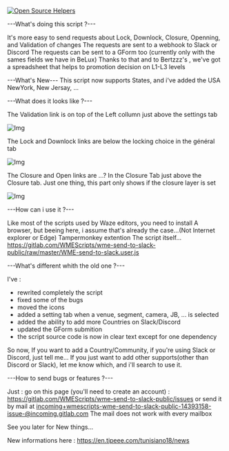 [![Open Source Helpers](https://www.codetriage.com/wazedev/wme-send-to-slack/badges/users.svg)](https://www.codetriage.com/wazedev/wme-send-to-slack)

---What's doing this script ?---

It's more easy to send requests about Lock, Downlock, Closure, Openning, and Validation of changes
The requests are sent to a webhook to Slack or Discord
The requests can be sent to a GForm too (currently only with the sames fields we have in BeLux)
Thanks to that and to Bertzzz's , we've got a spreadsheet that helps to promotion decision on L1-L3 levels

---What's New---
This script now supports States, and i've added the USA NewYork, New Jersay, ...

---What does it looks like ?---
 
The Validation link is on top of the Left collumn just above the settings tab

![Img](https://api.tipeee.com/cache/20191024193712/media/1753052/201910245db1e147f3dca.png)

The Lock and Downlock links are below the locking choice in the général tab

![Img](https://api.tipeee.com/cache/20191024193952/media/1753054/201910245db1e1e8436ad.png)

The Closure and Open links are ...? In the Closure Tab just above the Closure tab.
   Just one thing, this part only shows if the closure layer is set

![Img](https://api.tipeee.com/cache/20191024194111/media/1753058/201910245db1e237a2538.png)

---How can i use it ?---

Like most of the scripts used by Waze editors, you need to install 
A browser, but beeing here, i assume that's already the case...(Not Internet explorer or Edge)
Tampermonkey extention
The script itself... 
https://gitlab.com/WMEScripts/wme-send-to-slack-public/raw/master/WME-send-to-slack.user.js

---What's different whith the old one ?---

I've : 
- rewrited completely the script
- fixed some of the bugs
- moved the icons
- added a setting tab when a venue, segment, camera, JB, ... is selected
- added the ability to add more Countries on Slack/Discord
- updated the GForm submition
- the script source code is now in clear text except for one dependency

So now, If you want to add a Country/Community, if you're using Slack or Discord, just tell me...
If you just want to add other supports(other than Discord or Slack), let me know which, and i'll search to use it.

---How to send bugs or features ?---

Just :
go on this page (you'll need to create an account) : https://gitlab.com/WMEScripts/wme-send-to-slack-public/issues
or send it by mail at incoming+wmescripts-wme-send-to-slack-public-14393158-issue-@incoming.gitlab.com
The mail does not work with every mailbox

See you later for New things...


New informations here : https://en.tipeee.com/tunisiano18/news
